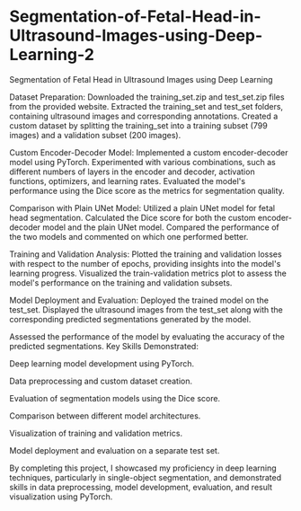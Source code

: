 # Segmentation-of-Fetal-Head-in-Ultrasound-Images-using-Deep-Learning-2
Segmentation of Fetal Head in Ultrasound Images using Deep Learning


Dataset Preparation:
Downloaded the training_set.zip and test_set.zip files from the provided website.
Extracted the training_set and test_set folders, containing ultrasound images and corresponding annotations.
Created a custom dataset by splitting the training_set into a training subset (799 images) and a validation subset (200 images).

Custom Encoder-Decoder Model:
Implemented a custom encoder-decoder model using PyTorch.
Experimented with various combinations, such as different numbers of layers in the encoder and decoder, activation functions, optimizers, and learning rates.
Evaluated the model's performance using the Dice score as the metrics for segmentation quality.

Comparison with Plain UNet Model:
Utilized a plain UNet model for fetal head segmentation.
Calculated the Dice score for both the custom encoder-decoder model and the plain UNet model.
Compared the performance of the two models and commented on which one performed better.

Training and Validation Analysis:
Plotted the training and validation losses with respect to the number of epochs, providing insights into the model's learning progress.
Visualized the train-validation metrics plot to assess the model's performance on the training and validation subsets.

Model Deployment and Evaluation:
Deployed the trained model on the test_set.
Displayed the ultrasound images from the test_set along with the corresponding predicted segmentations generated by the model.

Assessed the performance of the model by evaluating the accuracy of the predicted segmentations.
Key Skills Demonstrated:

Deep learning model development using PyTorch.

Data preprocessing and custom dataset creation.

Evaluation of segmentation models using the Dice score.

Comparison between different model architectures.

Visualization of training and validation metrics.

Model deployment and evaluation on a separate test set.

By completing this project, I showcased my proficiency in deep learning techniques, particularly in single-object segmentation, and demonstrated skills in data preprocessing, model development, evaluation, and result visualization using PyTorch.

